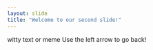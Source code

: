 ```yaml
---
layout: slide
title: "Welcome to our second slide!"
---
```

witty text or meme
Use the left arrow to go back!
